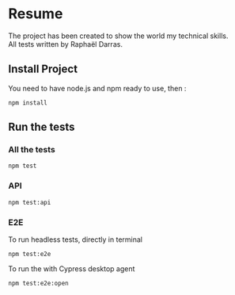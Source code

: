 # Resume
The project has been created to show the world my technical skills.  
All tests written by Raphaël Darras.

## Install Project
You need to have node.js and npm ready to use, then :
```
npm install
```
## Run the tests

### All the tests  
```
npm test
```

### API  
```
npm test:api
```

### E2E

To run headless tests, directly in terminal
```
npm test:e2e
```

To run the with Cypress desktop agent
```
npm test:e2e:open
```
